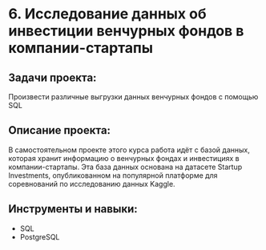 # 6. Исследование данных об инвестиции венчурных фондов в компании-стартапы

## Задачи проекта:
Произвести различные выгрузки данных венчурных фондов с помощью SQL

## Описание проекта:
В самостоятельном проекте этого курса работа идёт с базой данных, которая хранит информацию о венчурных фондах и инвестициях в компании-стартапы. Эта база данных основана на датасете Startup Investments, опубликованном на популярной платформе для соревнований по исследованию данных Kaggle.

## Инструменты и навыки:
- SQL
- PostgreSQL
